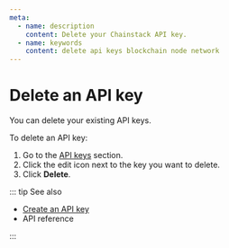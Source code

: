 ```yaml
---
meta:
  - name: description
    content: Delete your Chainstack API key.
  - name: keywords
    content: delete api keys blockchain node network
---
```


# Delete an API key

You can delete your existing API keys.

To delete an API key:

1. Go to the <a href="https://console.chainstack.com/user/settings/api-keys" target="_blank">API keys</a> section.
1. Click the edit icon next to the key you want to delete.
1. Click **Delete**.

::: tip See also

* [Create an API key](/platform/create-an-api-key)
* <a :href="$themeConfig.apiDocsURL" target="_blank">API reference</a>

:::
